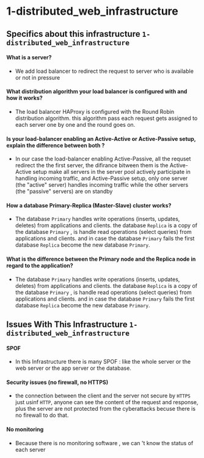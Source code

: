 # 1-distributed_web_infrastructure

## Specifics about this infrastructure `1-distributed_web_infrastructure`

#### What is a server?
- We add load balancer to redirect the request to server who is available or not in pressure
#### What distribution algorithm your load balancer is configured with and how it works?
- The load balancer HAProxy is configured with the Round Robin distribution algorithm. this algorithm pass each request gets assigned to each server one by one and the round goes on.
#### Is your load-balancer enabling an Active-Active or Active-Passive setup, explain the difference between both ?
- In our case the load-balancer enabling Active-Passive, all the requset redirect the the first server, the difirance bitween them is the Active-Active setup make all servers in the server pool actively participate in handling incoming traffic, and Active-Passive setup, only one server (the "active" server) handles incoming traffic while the other servers (the "passive" servers) are on standby
#### How a database Primary-Replica (Master-Slave) cluster works?
- The database `Primary` handles write operations (inserts, updates, deletes) from applications and clients. the database `Replica` is a copy of the database `Primary` , is handle read operations (select queries) from applications and clients. and in case the database `Primary` fails the first database `Replica` become the new database `Primary`.
#### What is the difference between the Primary node and the Replica node in regard to the application?
- The database `Primary` handles write operations (inserts, updates, deletes) from applications and clients. the database `Replica` is a copy of the database `Primary` , is handle read operations (select queries) from applications and clients. and in case the database `Primary` fails the first database `Replica` become the new database `Primary`.

## Issues With This Infrastructure `1-distributed_web_infrastructure`
#### SPOF
- In this Infrastructure there is many SPOF : like the whole server or the web server or the app server or the database.
#### Security issues (no firewall, no HTTPS)
- the connection between the client and the server not secure by `HTTPS` just usinf `HTTP`, anyone can see the content of the request and response, plus the server are not protected from the cyberattacks becuse there is no firewall to do that.
#### No monitoring
- Because there is no monitoring software , we can 't know the status of each server
